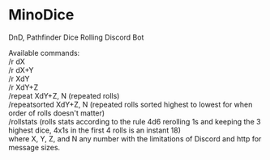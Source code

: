 # MinoDice
DnD, Pathfinder Dice Rolling Discord Bot  
  
Available commands:  
/r dX  
/r dX+Y  
/r XdY  
/r XdY+Z  
/repeat XdY+Z, N (repeated rolls)  
/repeatsorted XdY+Z, N (repeated rolls sorted highest to lowest for when order of rolls doesn't matter)  
/rollstats (rolls stats according to the rule 4d6 rerolling 1s and keeping the 3 highest dice, 4x1s in the first 4 rolls is an instant 18)  
where X, Y, Z, and N any number with the limitations of Discord and http for message sizes.
